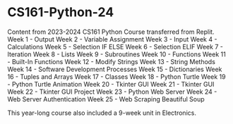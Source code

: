 # CS161-Python-24
Content from 2023-2024 CS161 Python Course transferred from Replit.
Week 1 - Output
Week 2 - Variable Assignment
Week 3 - Input
Week 4 - Calculations
Week 5 - Selection IF ELSE
Week 6 - Selection ELIF
Week 7 - Iteration
Week 8 - Lists
Week 9 - Subroutines
Week 10 - Functions
Week 11 - Built-In Functions
Week 12 - Modify Strings
Week 13 - String Methods
Week 14 - Software Development Processes
Week 15 - Dictionaries
Week 16 - Tuples and Arrays
Week 17 - Classes
Week 18 - Python Turtle
Week 19 - Python Turtle Animation
Week 20 - Tkinter GUI
Week 21 - Tkinter GUI
Week 22 - Tkinter GUI Project
Week 23 - Python Web Server
Week 24 - Web Server Authentication
Week 25 - Web Scraping Beautiful Soup

This year-long course also included a 9-week unit in Electronics. 